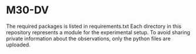 # M30-DV

The required packages is listed in requirements.txt
Each directory in this repository represents a module for the experimental setup.
To avoid sharing private information about the observations, only the python files are uploaded.
